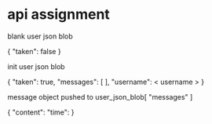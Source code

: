# api assignment

blank user json blob 

{
    "taken": false
}


init user json blob

{
    "taken": true,
    "messages": [ ],
    "username": < username >
}


message object pushed to user_json_blob[ "messages" ]

{
    "content":
    "time":
}
